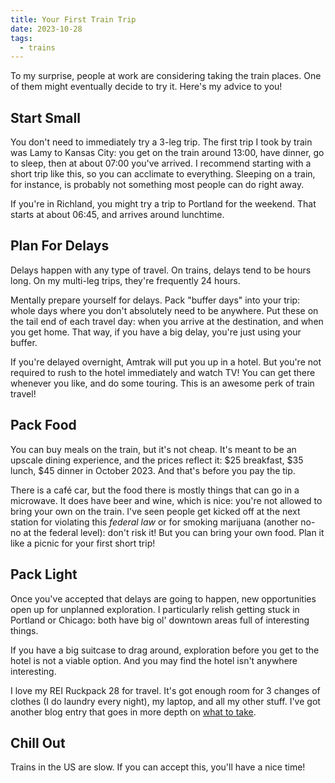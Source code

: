 ```yaml
---
title: Your First Train Trip
date: 2023-10-28
tags:
  - trains
---
```


To my surprise,
people at work are considering taking the train places.
One of them might eventually decide to try it.
Here's my advice to you!


Start Small
-----------

You don't need to immediately try a 3-leg trip.
The first trip I took by train was Lamy to Kansas City:
you get on the train around 13:00, have dinner,
go to sleep,
then at about 07:00 you've arrived.
I recommend starting with a short trip like this,
so you can acclimate to everything.
Sleeping on a train, for instance,
is probably not something most people can do right away.

If you're in Richland, you might try a trip to Portland for the weekend.
That starts at about 06:45,
and arrives around lunchtime.


Plan For Delays
-------------

Delays happen with any type of travel.
On trains, delays tend to be hours long.
On my multi-leg trips, they're frequently 24 hours.

Mentally prepare yourself for delays.
Pack "buffer days" into your trip:
whole days where you don't absolutely need to be anywhere.
Put these on the tail end of each travel day:
when you arrive at the destination,
and when you get home.
That way, if you have a big delay,
you're just using your buffer.

If you're delayed overnight,
Amtrak will put you up in a hotel.
But you're not required to rush to the hotel immediately and watch TV!
You can get there whenever you like,
and do some touring.
This is an awesome perk of train travel!


Pack Food
--------

You can buy meals on the train,
but it's not cheap.
It's meant to be an upscale dining experience,
and the prices reflect it:
$25 breakfast, $35 lunch, $45 dinner in October 2023.
And that's before you pay the tip.

There is a café car,
but the food there is mostly things that can go in a microwave.
It does have beer and wine, which is nice:
you're not allowed to bring your own on the train.
I've seen people get kicked off at the next station for violating this *federal law*
or for smoking marijuana (another no-no at the federal level):
don't risk it!
But you can bring your own food.
Plan it like a picnic for your first short trip!


Pack Light
---------

Once you've accepted that delays are going to happen,
new opportunities open up for unplanned exploration.
I particularly relish getting stuck in Portland or Chicago:
both have big ol' downtown areas full of interesting things.

If you have a big suitcase to drag around,
exploration before you get to the hotel is not a viable option.
And you may find the hotel isn't anywhere interesting.

I love my REI Ruckpack 28 for travel.
It's got enough room for 3 changes of clothes (I do laundry every night),
my laptop, and all my other stuff.
I've got another blog entry that goes in more depth on
[what to take](/blog/2023/09-25-business-travel-on-amtrak/).


Chill Out
-------

Trains in the US are slow.
If you can accept this,
you'll have a nice time!
